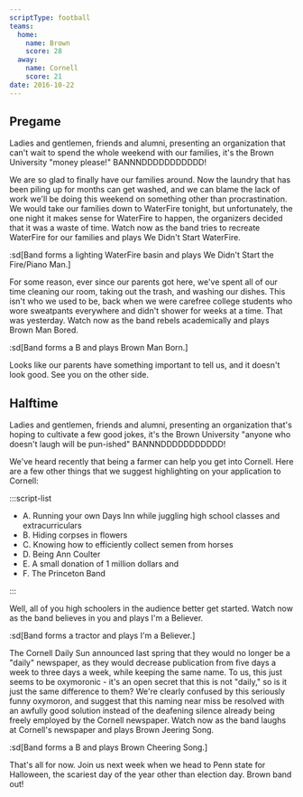 ```yaml
---
scriptType: football
teams:
  home:
    name: Brown
    score: 28
  away:
    name: Cornell
    score: 21
date: 2016-10-22
---
```


## Pregame

Ladies and gentlemen, friends and alumni, presenting an organization that can't wait to spend the whole weekend with our families, it's the Brown University "money please!" BANNNDDDDDDDDDDD!

We are so glad to finally have our families around. Now the laundry that has been piling up for months can get washed, and we can blame the lack of work we'll be doing this weekend on something other than procrastination. We would take our families down to WaterFire tonight, but unfortunately, the one night it makes sense for WaterFire to happen, the organizers decided that it was a waste of time. Watch now as the band tries to recreate WaterFire for our families and plays We Didn't Start WaterFire.

:sd[Band forms a lighting WaterFire basin and plays We Didn't Start the Fire/Piano Man.]

For some reason, ever since our parents got here, we've spent all of our time cleaning our room, taking out the trash, and washing our dishes. This isn't who we used to be, back when we were carefree college students who wore sweatpants everywhere and didn't shower for weeks at a time. That was yesterday. Watch now as the band rebels academically and plays Brown Man Bored.

:sd[Band forms a B and plays Brown Man Born.]

Looks like our parents have something important to tell us, and it doesn't look good. See you on the other side.

## Halftime

Ladies and gentlemen, friends and alumni, presenting an organization that's hoping to cultivate a few good jokes, it's the Brown University "anyone who doesn't laugh will be pun-ished" BANNNDDDDDDDDDDD!

We've heard recently that being a farmer can help you get into Cornell. Here are a few other things that we suggest highlighting on your application to Cornell:

:::script-list

- A. Running your own Days Inn while juggling high school classes and extracurriculars
- B. Hiding corpses in flowers
- C. Knowing how to efficiently collect semen from horses
- D. Being Ann Coulter
- E. A small donation of 1 million dollars and
- F. The Princeton Band

:::

Well, all of you high schoolers in the audience better get started. Watch now as the band believes in you and plays I'm a Believer.

:sd[Band forms a tractor and plays I'm a Believer.]

The Cornell Daily Sun announced last spring that they would no longer be a "daily" newspaper, as they would decrease publication from five days a week to three days a week, while keeping the same name. To us, this just seems to be oxymoronic - it's an open secret that this is not "daily," so is it just the same difference to them? We're clearly confused by this seriously funny oxymoron, and suggest that this naming near miss be resolved with an awfully good solution instead of the deafening silence already being freely employed by the Cornell newspaper. Watch now as the band laughs at Cornell's newspaper and plays Brown Jeering Song.

:sd[Band forms a B and plays Brown Cheering Song.]

That's all for now. Join us next week when we head to Penn state for Halloween, the scariest day of the year other than election day. Brown band out!

